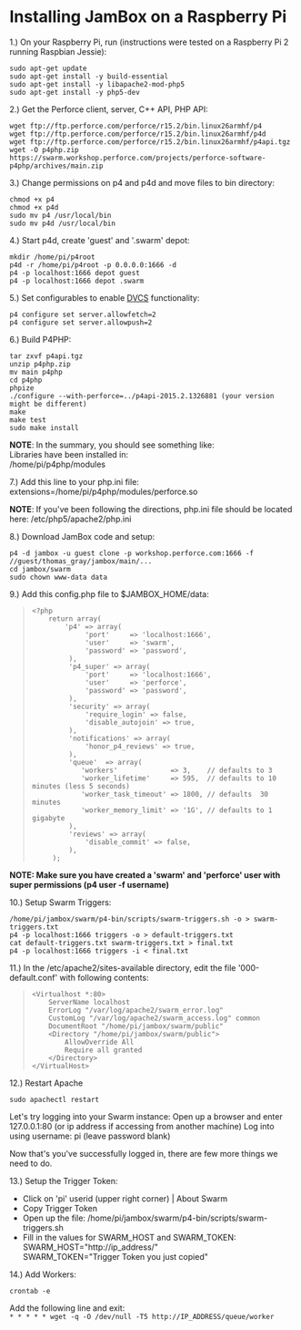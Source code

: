 Installing JamBox on a Raspberry Pi
===================================

1.) On your Raspberry Pi, run (instructions were tested on a Raspberry Pi 2 running Raspbian Jessie):

`sudo apt-get update`    
`sudo apt-get install -y build-essential`   
`sudo apt-get install -y libapache2-mod-php5`   
`sudo apt-get install -y php5-dev`   

2.) Get the Perforce client, server, C++ API, PHP API:

`wget ftp://ftp.perforce.com/perforce/r15.2/bin.linux26armhf/p4`   
`wget ftp://ftp.perforce.com/perforce/r15.2/bin.linux26armhf/p4d`   
`wget ftp://ftp.perforce.com/perforce/r15.2/bin.linux26armhf/p4api.tgz`   
`wget -O p4php.zip https://swarm.workshop.perforce.com/projects/perforce-software-p4php/archives/main.zip`   

3.) Change permissions on p4 and p4d and move files to bin directory:  

`chmod +x p4`   
`chmod +x p4d`   
`sudo mv p4 /usr/local/bin`   
`sudo mv p4d /usr/local/bin`   

4.) Start p4d,  create 'guest' and '.swarm' depot:

`mkdir /home/pi/p4root`    
`p4d -r /home/pi/p4root -p 0.0.0.0:1666 -d`        
`p4 -p localhost:1666 depot guest`    
`p4 -p localhost:1666 depot .swarm`    

5.) Set configurables to enable [DVCS](https://www.perforce.com/blog/150402/now-available-helix-versioning-engine-dvcs-capabilities) functionality:

`p4 configure set server.allowfetch=2`    
`p4 configure set server.allowpush=2`    

6.) Build P4PHP:

`tar zxvf p4api.tgz`    
`unzip p4php.zip`    
`mv main p4php`    
`cd p4php`    
`phpize`     
`./configure --with-perforce=../p4api-2015.2.1326881 (your version might be different)`    
`make`    
`make test`    
`sudo make install`

**NOTE**:
In the summary, you should see something like:   
Libraries have been installed in:    
   /home/pi/p4php/modules

7.) Add this line to your php.ini file:  
extensions=/home/pi/p4php/modules/perforce.so   

**NOTE**: If you've been following the directions, php.ini file should be located here: /etc/php5/apache2/php.ini

8.) Download JamBox code and setup:   

`p4 -d jambox -u guest clone -p workshop.perforce.com:1666 -f //guest/thomas_gray/jambox/main/...`    
`cd jambox/swarm`    
`sudo chown www-data data`    

9.) Add this config.php file to $JAMBOX_HOME/data:

>     <?php    
>         return array(    
>             'p4' => array(    
>                  'port'     => 'localhost:1666',    
>                  'user'     => 'swarm',    
>                  'password' => 'password',    
>              ),    
>              'p4_super' => array(    
>                  'port'     => 'localhost:1666',    
>                  'user'     => 'perforce',    
>                  'password' => 'password',    
>              ),
>              'security' => array(
>                  'require_login' => false,
>                  'disable_autojoin' => true,
>              ),
>              'notifications' => array(
>                  'honor_p4_reviews' => true,
>              ),
>              'queue'  => array(
>                 'workers'             => 3,    // defaults to 3
>                 'worker_lifetime'     => 595,  // defaults to 10 minutes (less 5 seconds)
>                 'worker_task_timeout' => 1800, // defaults  30 minutes
>                 'worker_memory_limit' => '1G', // defaults to 1 gigabyte
>              ),
>              'reviews' => array(
>                  'disable_commit' => false,
>              ),
>          );

**NOTE: Make sure you have created a 'swarm' and 'perforce' user with super permissions (p4 user -f username)**

10.) Setup Swarm Triggers:   

`/home/pi/jambox/swarm/p4-bin/scripts/swarm-triggers.sh -o > swarm-triggers.txt`    
`p4 -p localhost:1666 triggers -o > default-triggers.txt`    
`cat default-triggers.txt swarm-triggers.txt > final.txt`    
`p4 -p localhost:1666 triggers -i < final.txt`      

11.) In the /etc/apache2/sites-available directory, edit the file '000-default.conf' with following contents:    
>     <Virtualhost *:80>     
>         ServerName localhost    
>         ErrorLog "/var/log/apache2/swarm_error.log"    
>         CustomLog "/var/log/apache2/swarm_access.log" common
>         DocumentRoot "/home/pi/jambox/swarm/public"
>         <Directory "/home/pi/jambox/swarm/public">
>             AllowOverride All
>             Require all granted
>         </Directory>
>     </VirtualHost>

12.) Restart Apache

`sudo apachectl restart`    

Let's try logging into your Swarm instance:
Open up a browser and enter 127.0.0.1:80  (or ip address if accessing from another machine)
Log into using username: pi (leave password blank)

Now that's you've successfully logged in, there are few more things we need to do.

13.) Setup the Trigger Token:
* Click on 'pi' userid (upper right corner) | About Swarm      
* Copy Trigger Token   
* Open up the file: /home/pi/jambox/swarm/p4-bin/scripts/swarm-triggers.sh  
* Fill in the values for SWARM_HOST and SWARM_TOKEN:      
   SWARM_HOST="http://ip_address/"    
   SWARM_TOKEN="Trigger Token you just copied"   

14.) Add Workers:   

`crontab -e`

Add the following line and exit:    
`* * * * * wget -q -O /dev/null -T5 http://IP_ADDRESS/queue/worker`    
